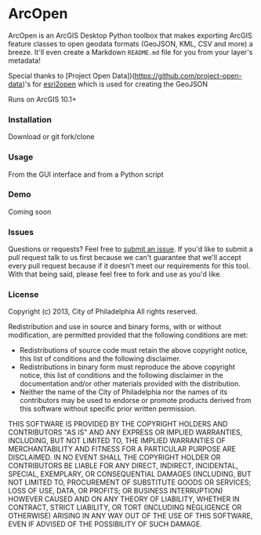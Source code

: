 # ArcOpen  

ArcOpen is an ArcGIS Desktop Python toolbox that makes exporting ArcGIS feature classes to open geodata formats (GeoJSON, KML, CSV and more) a breeze. It'll even create a Markdown `README.md` file for you from your layer's metadata!

Special thanks to [Project Open Data])(https://github.com/project-open-data)'s for [esri2open](https://github.com/project-open-data/esri2open) which is used for creating the GeoJSON  

Runs on ArcGIS 10.1+

### Installation

Download or git fork/clone

### Usage

From the GUI interface and from a Python script

### Demo

Coming soon

### Issues
Questions or requests? Feel free to [submit an issue](https://github.com/CityOfPhiladelphia/arc-open/issues/new). If you'd like to submit a pull request talk to us first because we can't guarantee that we'll accept every pull request because if it doesn't meet our requirements for this tool. With that being said, please feel free to fork and use as you'd like.

### License

Copyright (c) 2013, City of Philadelphia All rights reserved.

Redistribution and use in source and binary forms, with or without modification, are permitted provided that the following conditions are met:

* Redistributions of source code must retain the above copyright notice, this list of conditions and the following disclaimer.
* Redistributions in binary form must reproduce the above copyright notice, this list of conditions and the following disclaimer in the documentation and/or other materials provided with the distribution.
* Neither the name of the City of Philadelphia nor the names of its contributors may be used to endorse or promote products derived from this software without specific prior written permission.  

THIS SOFTWARE IS PROVIDED BY THE COPYRIGHT HOLDERS AND CONTRIBUTORS "AS IS" AND ANY EXPRESS OR IMPLIED WARRANTIES, INCLUDING, BUT NOT LIMITED TO, THE IMPLIED WARRANTIES OF MERCHANTABILITY AND FITNESS FOR A PARTICULAR PURPOSE ARE DISCLAIMED. IN NO EVENT SHALL THE COPYRIGHT HOLDER OR CONTRIBUTORS BE LIABLE FOR ANY DIRECT, INDIRECT, INCIDENTAL, SPECIAL, EXEMPLARY, OR CONSEQUENTIAL DAMAGES (INCLUDING, BUT NOT LIMITED TO, PROCUREMENT OF SUBSTITUTE GOODS OR SERVICES; LOSS OF USE, DATA, OR PROFITS; OR BUSINESS INTERRUPTION) HOWEVER CAUSED AND ON ANY THEORY OF LIABILITY, WHETHER IN CONTRACT, STRICT LIABILITY, OR TORT (INCLUDING NEGLIGENCE OR OTHERWISE) ARISING IN ANY WAY OUT OF THE USE OF THIS SOFTWARE, EVEN IF ADVISED OF THE POSSIBILITY OF SUCH DAMAGE.


